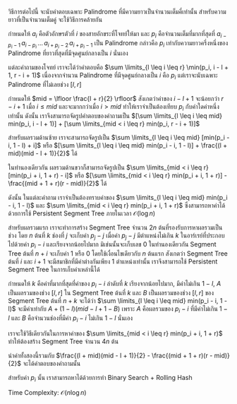 วิธีการต่อไปนี้ จะนับคำตอบเฉพาะ Palindrome ที่มีความยาวเป็นจำนวนเต็มคี่เท่านั้น สำหรับความยาวที่เป็นจำนวนเต็มคู่ จะใช้วิธีการคล้ายกัน

กำหนดให้ $a_i$ คือตัวอักษรตัวที่ $i$ ของสายอักขระที่โจทย์ให้มา และ $p_i$ คือจำนวนเต็มที่มากที่สุดที่ $a_{i - p_i - 1} \, a_{i - p_i} \, \dots \, a_{i + p_i - 2} \, a_{i + p_i - 1}$ เป็น Palindrome กล่าวคือ $p_i$ เท่ากับความยาวครึ่งหนึ่งของ Palindrome ที่ยาวที่สุดที่มีจุดศูนย์กลางเป็น $i$ นั่นเอง

แต่ละคำถามของโจทย์ เราจะได้ว่าคำตอบคือ $\sum \limits_{l \leq i \leq r} \min(p_i, i - l + 1, r - i + 1)$ เนื่องจากจำนวน Palindrome ที่มีจุดศูนย์กลางเป็น $i$ คือ $p_i$ แต่เราจะนับเฉพาะ Palindrome ที่ไม่เลยช่วง $[l, r]$

กำหนดให้ $mid = \lfloor \frac{l + r}{2} \rfloor$ สังเกตว่าค่าของ $i - l + 1$ จะน้อยกว่า $r - i + 1$ เมื่อ $i \leq mid$ และจะมากกว่าเมื่อ $i > mid$ ทำให้เราจำเป็นต้องเทียบ $p_i$ กับค่าใดค่าหนึ่งเท่านั้น ดังนั้น เราจึงสามารถจัดรูปคำตอบของคำถามเป็น $[\sum \limits_{l \leq i \leq mid} min(p_i, i - l + 1)] + [\sum \limits_{mid < i \leq r} min(p_i, r - i + 1)]$

สำหรับผลรวมด้านซ้าย เราจะสามารถจัดรูปเป็น $\sum \limits_{l \leq i \leq mid} [min(p_i - i, 1 - l) + i]$ หรือ $[\sum \limits_{l \leq i \leq mid} min(p_i - i, 1 - l)] + \frac{(l + mid)(mid - l + 1)}{2}$ ได้

ในทำนองเดียวกัน ผลรวมด้านขวาก็สามารถจัดรูปเป็น $\sum \limits_{mid < i \leq r} [min(p_i + i, 1 + r) - i]$ หรือ $[\sum \limits_{mid < i \leq r} min(p_i + i, 1 + r)] - \frac{(mid + 1 + r)(r - mid)}{2}$ ได้

ดังนั้น ในแต่ละคำถาม เราจำเป็นต้องทราบค่าของ $\sum \limits_{l \leq i \leq mid} min(p_i - i, 1 - l)$ และ $\sum \limits_{mid < i \leq r} min(p_i + i, 1 + r)$ ซึ่งสามารถหาค่าได้ด้วยการใช้ Persistent Segment Tree ภายในเวลา $\mathcal{O}(\log n)$

สำหรับผลรวมแรก เราจะทำการสร้าง Segment Tree จำนวน $2n$ ต้นที่รองรับการหาผลรวมเป็นช่วง โดย $n$ ต้นที่ $k$ ช่องที่ $j$ จะเก็บค่า $p_j - j$ เมื่อค่า $p_j - j$ มีตำแหน่งไม่เกิน $k$ ในอาร์เรย์ที่ประกอบไปด้วยค่า $p_i - i$ และเรียงจากน้อยไปมาก มิเช่นนั้นจะเก็บเลข $0$ ในทำนองเดียวกัน Segment Tree ต้นที่ $n + i$ จะเก็บค่า $1$ หรือ $0$ โดยใช้เงื่อนไขเดียวกับ $n$ ต้นแรก สังเกตว่า Segment Tree ต้นที่ $i$ และ $i + 1$ จะมีสมาชิกที่มีค่าต่างกันเพียง 1 ตำแหน่งเท่านั้น เราจึงสามารถใช้ Persistent Segment Tree ในการเก็บค่าเหล่านี้ได้

กำหนดให้ $k$ คือค่าที่มากที่สุดที่ค่าของ $p_i - i$ ลำดับที่ $k$ เรียงจากน้อยไปมาก, มีค่าไม่เกิน $1 - l$, $A$ เป็นผลรวมของช่วง $[l, r]$ ใน Segment Tree ต้นที่ $k$ และ $B$ เป็นผลรวมของช่วง $[l, r]$ ของ Segment Tree ต้นที่ $n + k$ จะได้ว่า $\sum \limits_{l \leq i \leq mid} min(p_i - i, 1 - l)$ จะมีค่าเท่ากับ $A + (1 - l)(mid - l + 1 - B)$ เพราะ $A$ คือผลรวมของ $p_i - i$ ที่มีค่าไม่เกิน $1 - l$ และ $B$ คือจำนวนช่องที่มีค่า $p_i - i$ ไม่เกิน $1 - l$ นั่นเอง

เราจะใช้วิธีเดียวกันในการหาค่าของ $\sum \limits_{mid < i \leq r} min(p_i + i, 1 + r)$ ทำให้ต้องสร้าง Segment Tree จำนวน $4n$ ต้น

นำค่าทั้งสองนี้รวมกับ $\frac{(l + mid)(mid - l + 1)}{2} - \frac{(mid + 1 + r)(r - mid)}{2}$ จะได้คำตอบของคำถามนั้น

สำหรับค่า $p_i$ นั้น เราสามารถหาได้ด้วยการทำ Binary Search + Rolling Hash

Time Complexity: $\mathcal{O}(n \log n)$
